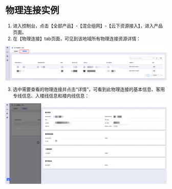 # 物理连接实例


1. 进入控制台，点击【全部产品】-【混合组网】-【云下资源接入】，进入产品页面。
2. 在【物理连接】tab页面，可见到该地域所有物理连接资源详情：

![物理连接](/images/cpc2.png)

3. 选中需要查看的物理连接并点击“详情”，可看到此物理连接的基本信息、客用专线信息、入楼线信息和楼内线信息：

![虚拟端口](/images/cpc4.png)
